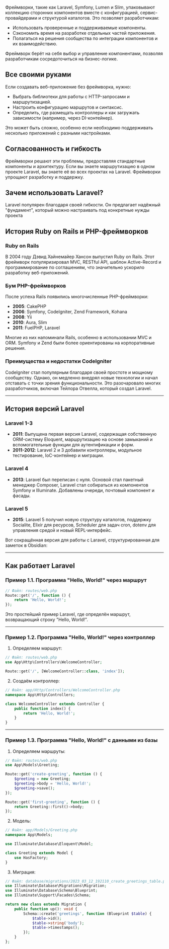 
Фреймворки, такие как Laravel, Symfony, Lumen и Slim, упаковывают коллекцию сторонних компонентов вместе с конфигурацией, сервис-провайдерами и структурой каталогов. Это позволяет разработчикам:

- Использовать проверенные и поддерживаемые компоненты.
- Сэкономить время на разработке отдельных частей приложения.
- Полагаться на решения сообщества по интеграции компонентов и их взаимодействию.

Фреймворк берёт на себя выбор и управление компонентами, позволяя разработчикам сосредоточиться на бизнес-логике.

## Все своими руками

Если создавать веб-приложение без фреймворка, нужно:

- Выбрать библиотеки для работы с HTTP-запросами и маршрутизацией.
- Настроить конфигурацию маршрутов и синтаксис.
- Определить, где размещать контроллеры и как загружать зависимости (например, через DI-контейнер).

Это может быть сложно, особенно если необходимо поддерживать несколько приложений с разными настройками.

## Согласованность и гибкость

Фреймворки решают эти проблемы, предоставляя стандартные компоненты и архитектуру. Если вы знаете маршрутизацию в одном проекте Laravel, вы знаете её во всех проектах на Laravel. Фреймворки упрощают разработку и поддержку.

## Зачем использовать Laravel?

Laravel популярен благодаря своей гибкости. Он предлагает надёжный "фундамент", который можно настраивать под конкретные нужды проекта


## История Ruby on Rails и PHP-фреймворков

### Ruby on Rails

В 2004 году Дэвид Хайнемайер Хансон выпустил Ruby on Rails. Этот фреймворк популяризировал MVC, RESTful API, шаблон Active-Record и программирование по соглашениям, что значительно ускорило разработку веб-приложений.

### Бум PHP-фреймворков

После успеха Rails появились многочисленные PHP-фреймворки:

- **2005**: CakePHP
- **2006**: Symfony, CodeIgniter, Zend Framework, Kohana
- **2008**: Yii
- **2010**: Aura, Slim
- **2011**: FuelPHP, Laravel

Многие из них напоминали Rails, особенно в использовании MVC и ORM. Symfony и Zend были более ориентированы на корпоративные решения.

### Преимущества и недостатки CodeIgniter

CodeIgniter стал популярным благодаря своей простоте и мощному сообществу. Однако, он медленно внедрял новые технологии и начал отставать с точки зрения функциональности. Это разочаровало многих разработчиков, включая Тейлора Отвелла, который создал Laravel.

---

## История версий Laravel

### Laravel 1-3

- **2011**: Выпущена первая версия Laravel, содержащая собственную ORM-систему Eloquent, маршрутизацию на основе замыканий и вспомогательные функции для аутентификации и форм.
- **2011-2012**: Laravel 2 и 3 добавили контроллеры, модульное тестирование, IoC-контейнер и миграции.

### Laravel 4

- **2013**: Laravel был переписан с нуля. Основой стал пакетный менеджер Composer, Laravel стал собираться из компонентов Symfony и Illuminate. Добавлены очереди, почтовый компонент и фасады.

### Laravel 5

- **2015**: Laravel 5 получил новую структуру каталогов, поддержку Socialite, Elixir для ресурсов, Scheduler для задач cron, dotenv для управления средой и новый REPL-интерфейс.


Вот сокращённая версия для работы с Laravel, структурированная для заметок в Obsidian:

---

## Как работает Laravel

### Пример 1.1. Программа "Hello, World!" через маршрут
```php
// Файл: routes/web.php
Route::get('/', function () {
    return 'Hello, World!';
});
```
Это простейший пример Laravel, где определён маршрут, возвращающий строку "Hello, World!".

---

### Пример 1.2. Программа "Hello, World!" через контроллер

1. Определяем маршрут:
```php
// Файл: routes/web.php
use App\Http\Controllers\WelcomeController;

Route::get('/', [WelcomeController::class, 'index']);
```

2. Создаём контроллер:
```php
// Файл: app/Http/Controllers/WelcomeController.php
namespace App\Http\Controllers;

class WelcomeController extends Controller {
    public function index() {
        return 'Hello, World!';
    }
}
```

---

### Пример 1.3. Программа "Hello, World!" с данными из базы

1. Определяем маршруты:
```php
// Файл: routes/web.php
use App\Models\Greeting;

Route::get('create-greeting', function () {
    $greeting = new Greeting;
    $greeting->body = 'Hello, World!';
    $greeting->save();
});

Route::get('first-greeting', function () {
    return Greeting::first()->body;
});
```

2. Модель:
```php
// Файл: app/Models/Greeting.php
namespace App\Models;

use Illuminate\Database\Eloquent\Model;

class Greeting extends Model {
    use HasFactory;
}
```

3. Миграция:
```php
// Файл: database/migrations/2023_03_12_192110_create_greetings_table.php
use Illuminate\Database\Migrations\Migration;
use Illuminate\Database\Schema\Blueprint;
use Illuminate\Support\Facades\Schema;

return new class extends Migration {
    public function up(): void {
        Schema::create('greetings', function (Blueprint $table) {
            $table->id();
            $table->string('body');
            $table->timestamps();
        });
    }
};
```
